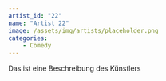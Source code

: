 ```yaml
---
artist_id: "22"
name: "Artist 22"
image: /assets/img/artists/placeholder.png
categories:
    - Comedy
---
```

Das ist eine Beschreibung des Künstlers
